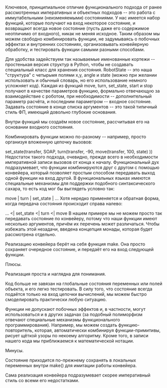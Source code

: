 Ключевое, принципиальное отличие функционального подхода от ранее рассмотренных императивных и объектных подходов -- это работа с иммутабельными (неизменяемыми) состояниями. У нас имеется набор функций, которые получают на вход некоторое состояние, и возвращают всегда новое состояние (пусть даже его содержимое неотличимо от входного), никак не меняя исходное. Таким образом мы можем свободно комбинировать функции, не задумываясь о побочных эффектах и внутренних состояниях, организовывать конвейерную обработку, и тестировать функции самыми разными способами.

Для удобства задействуем так называемые именованные кортежи -- простенькая версия структур в Python, чтобы не создавать специальный класс для хранения состояния. RobotState -- это наша "структура" с четырьмя полями x,y, angle и state (можно при желании использовать и обычный словарь, но его использование немного усложняет код). Каждая из функций move, turn, set_state, start и stop получают в качестве параметров функцию, формально отвечающую за взаимодействие с роботом, при необходимости -- дополнительный параметр расчёта, и последним параметром -- входное состояние. Задавать состояние в конце списка аргументов -- это такой типичный стиль ФП, имеющий довольно глубокие основания.

Внутри функций мы создаём новое состояние, рассчитывая его на основании входного состояния.

Комбинировать функции можно по-разному -- например, просто организуя вложенную цепочку вызовов:

  set_state(transfer, SOAP,
  turn(transfer, -90,
  move(transfer, 100, state)
))
Недостаток такого подхода, очевидно, прежде всего в необходимости императивной записи вызовов от конца к началу.
Функциональный дух подразумевает, что функции комбинируются друг с другом с помощью конвейера, который позволяет простым способом передавать выход одной функции на вход другой. В функциональных языках имеются специальные механизмы для поддержки подобного синтаксического сахара, то есть код мог бы выглядеть условно так:

move | turn | set_state | ...
Хотя нередко применяется и обратная форма, когда передача состояния происходит справа налево:

... <| set_state <| turn <| move
В нашем примере мы не можем просто так передавать состояние по конвейеру, потому что наши функции имеют несколько аргументов, причём их перечень может различаться. Чтобы избежать этой незадачи, введена концепция монады, которая будет рассмотрена отдельно.

Реализацию конвейера берёт на себя функция make. Она просто сохраняет очередное состояние, и передаёт его на вход следующей функции.

Плюсы.

Реализация проста и наглядна для понимания.

Код больше не завязан на глобальные состояния переменных или полей объекта, и его легко тестировать. В силу того, что состояние всегда подаётся только на вход цепочки вычислений, мы можем быстро смоделировать практически любую ситуацию.

Функции не допускают побочных эффектов и, в частности, могут использоваться и в других задачах (за подобный полиморфизм отвечают специальные механизмы функционального программирования). Например, мы можем создать функцию-повторитель, которая, автоматически комбинируя функции-примитивы, рисует щёткой узоры по некоему алгоритму. Кроме того, в записи нашего кода мы приближаемся к математической нотации.

Минусы.

Состояние приходится по-прежнему сохранять в локальных переменных внутри make() для имитации работы конвейера.

Сама реализация конвейера подразумевает скорее императивный стиль со всеми его недостатками.
